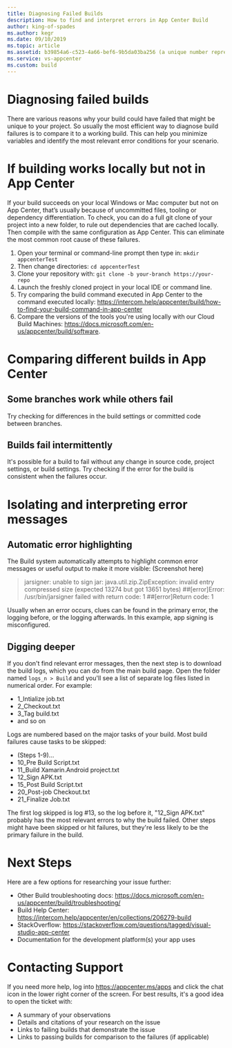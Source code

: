 ```yaml
---
title: Diagnosing Failed Builds
description: How to find and interpret errors in App Center Build
author: king-of-spades
ms.author: kegr
ms.date: 09/10/2019 
ms.topic: article 
ms.assetid: b39854a6-c523-4a66-bef6-9b5da03ba256 (a unique number representing the asset - just use a GUID, you can generate one at https://www.guidgenerator.com/)
ms.service: vs-appcenter 
ms.custom: build
---
```


# Diagnosing failed builds
There are various reasons why your build could have failed that might be unique to your project. So usually the most efficient way to diagnose build failures is to compare it to a working build. This  can help you minimize variables and identify the most relevant error conditions for your scenario. 

# If building works locally but not in App Center
If your build succeeds on your local Windows or Mac computer but not on App Center, that’s usually because of uncommitted files, tooling or dependency differentiation. To check, you can do a full git clone of your project into a new folder, to rule out dependencies that are cached locally. Then compile with the same configuration as App Center. This can eliminate the most common root cause of these failures.  

1. Open your terminal or command-line prompt then type in: `mkdir appcenterTest`
2. Then change directories: `cd appcenterTest`
3. Clone your repository with: `git clone -b your-branch https://your-repo`
4. Launch the freshly cloned project in your local IDE or command line. 
5. Try comparing the build command executed in App Center to the command executed locally: https://intercom.help/appcenter/build/how-to-find-your-build-command-in-app-center
6. Compare the versions of the tools you're using locally with our Cloud Build Machines: https://docs.microsoft.com/en-us/appcenter/build/software.  

# Comparing different builds in App Center
## Some branches work while others fail
Try checking for differences in the build settings or committed code between branches. 

## Builds fail intermittently
It's possible for a build to fail without any change in source code, project settings, or build settings. Try checking if the error for the build is consistent when the failures occur. 

# Isolating and interpreting error messages
## Automatic error highlighting
The Build system automatically attempts to highlight common error messages or useful output to make it more visible:
(Screenshot here)

> jarsigner: unable to sign jar: java.util.zip.ZipException: invalid entry compressed size (expected 13274 but got 13651 bytes)
> ##[error]Error: /usr/bin/jarsigner failed with return code: 1
> ##[error]Return code: 1

Usually when an error occurs, clues can be found in the primary error, the logging before, or the logging afterwards. In this example, app signing is misconfigured. 

## Digging deeper
If you don't find relevant error messages, then the next step is to download the build logs, which you can do from the main build page. Open the folder named `logs_n > Build` and you'll see a list of separate log files listed in numerical order. For example:

- 1_Intialize job.txt
- 2_Checkout.txt
- 3_Tag build.txt
- and so on 

Logs are numbered based on the major tasks of your build. Most build failures cause tasks to be skipped:

- (Steps 1-9)...
- 10_Pre Build Script.txt
- 11_Build Xamarin.Android project.txt
- 12_Sign APK.txt
- 15_Post Build Script.txt
- 20_Post-job Checkout.txt
- 21_Finalize Job.txt

The first log skipped is log #13, so the log before it, "12_Sign APK.txt" probably has the most relevant errors to why the build failed. Other steps might have been skipped or hit failures, but they're less likely to be the primary failure in the build. 

# Next Steps
Here are a few options for researching your issue further:

- Other Build troubleshooting docs: https://docs.microsoft.com/en-us/appcenter/build/troubleshooting/
- Build Help Center: https://intercom.help/appcenter/en/collections/206279-build
- StackOverflow: https://stackoverflow.com/questions/tagged/visual-studio-app-center
- Documentation for the development platform(s) your app uses

# Contacting Support
If you need more help, log into https://appcenter.ms/apps and click the chat icon in the lower right corner of the screen. For best results, it's a good idea to open the ticket with:

- A summary of your observations
- Details and citations of your research on the issue
- Links to failing builds that demonstrate the issue
- Links to passing builds for comparison to the failures (if applicable)

